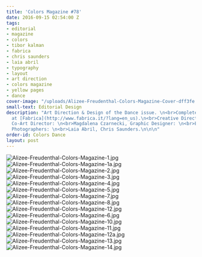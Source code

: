 ```yaml
---
title: 'Colors Magazine #78'
date: 2016-09-15 02:54:00 Z
tags:
- editorial
- magazine
- colors
- tibor kalman
- fabrica
- chris saunders
- laia abril
- typography
- layout
- art direction
- colors magazine
- yellow pages
- dance
cover-image: "/uploads/Alizee-Freudenthal-Colors-Magazine-Cover-dff3fe.jpg"
small-text: Editorial Design
description: "Art Direction & Design of the Dance issue. \n<br>Completed while a Residency
  at [Fabrica](http://www.fabrica.it/?lang=en_us).\n<br>Creative Director: Erik Ravelo,
  Co-Art Director: \n<br>Magdalena Czarnecki, Graphic Designer: \n<br>Emmanuel Plougoulm,
  Photographers: \n<br>Laia Abril, Chris Saunders.\n\n\n"
order-id: Colors Dance
layout: post
---
```


![Alizee-Freudenthal-Colors-Magazine-1.jpg](/uploads/Alizee-Freudenthal-Colors-Magazine-1.jpg)![Alizee-Freudenthal-Colors-Magazine-1a.jpg](/uploads/Alizee-Freudenthal-Colors-Magazine-1a.jpg)![Alizee-Freudenthal-Colors-Magazine-2.jpg](/uploads/Alizee-Freudenthal-Colors-Magazine-2.jpg)![Alizee-Freudenthal-Colors-Magazine-3.jpg](/uploads/Alizee-Freudenthal-Colors-Magazine-3.jpg)![Alizee-Freudenthal-Colors-Magazine-4.jpg](/uploads/Alizee-Freudenthal-Colors-Magazine-4.jpg)![Alizee-Freudenthal-Colors-Magazine-5.jpg](/uploads/Alizee-Freudenthal-Colors-Magazine-5.jpg)![Alizee-Freudenthal-Colors-Magazine-7.jpg](/uploads/Alizee-Freudenthal-Colors-Magazine-7.jpg)![Alizee-Freudenthal-Colors-Magazine-8.jpg](/uploads/Alizee-Freudenthal-Colors-Magazine-8.jpg)![Alizee-Freudenthal-Colors-Magazine-12.jpg](/uploads/Alizee-Freudenthal-Colors-Magazine-12.jpg)![Alizee-Freudenthal-Colors-Magazine-6.jpg](/uploads/Alizee-Freudenthal-Colors-Magazine-6.jpg)![Alizee-Freudenthal-Colors-Magazine-10.jpg](/uploads/Alizee-Freudenthal-Colors-Magazine-10.jpg)![Alizee-Freudenthal-Colors-Magazine-11.jpg](/uploads/Alizee-Freudenthal-Colors-Magazine-11.jpg)![Alizee-Freudenthal-Colors-Magazine-12a.jpg](/uploads/Alizee-Freudenthal-Colors-Magazine-12a.jpg)![Alizee-Freudenthal-Colors-Magazine-13.jpg](/uploads/Alizee-Freudenthal-Colors-Magazine-13.jpg)![Alizee-Freudenthal-Colors-Magazine-14.jpg](/uploads/Alizee-Freudenthal-Colors-Magazine-14.jpg)

